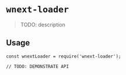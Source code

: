 # `wnext-loader`

> TODO: description

## Usage

```
const wnextLoader = require('wnext-loader');

// TODO: DEMONSTRATE API
```
